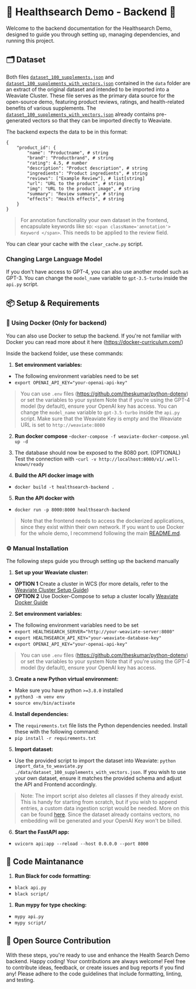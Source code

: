 # 🔧 Healthsearch Demo - Backend 🔧

Welcome to the backend documentation for the Healthsearch Demo, designed to guide you through setting up, managing dependencies, and running this project.

## 🗂️ Dataset

Both files [`dataset_100_supplements.json`](./data/dataset_100_supplements.json) and [`dataset_100_supplements_with_vectors.json`](./data/dataset_100_supplements.json) contained in the `data` folder are an extract of the original dataset and intended to be imported into a Weaviate Cluster. These file serves as the primary data source for the open-source demo, featuring product reviews, ratings, and health-related benefits of various supplements. The [`dataset_100_supplements_with_vectors.json`](./data/dataset_100_supplements.json) already contains pre-generated vectors so that they can be imported directly to Weaviate. 

The backend expects the data to be in this format:

```
{
    "product_id": {
        "name": "Productname", # string
        "brand": "Productbrand", # string
        "rating": 4.5, # number
        "description": "Product description", # string
        "ingredients": "Product ingredients", # string
        "reviews": ["Example Review"], # list[string]
        "url": "URL to the product", # string
        "img": "URL to the product image", # string
        "summary": "Review summary", # string
        "effects": "Health effects", # string
    }
}
```
> For annotation functionality your own dataset in the frontend, encapsulate keywords like so: `<span className='annotation'> Keyword </span>`. This needs to be applied to the review field.

You can clear your cache with the `clear_cache.py` script.

### Changing Large Language Model

If you don't have access to GPT-4, you can also use another model such as GPT-3. You can change the `model_name` variable to `gpt-3.5-turbo` inside the `api.py` script.

## 📦 Setup & Requirements

### 🐳 Using Docker (Only for backend)

You can also use Docker to setup the backend. If you're not familiar with Docker you can read more about it here (https://docker-curriculum.com/)

Inside the backend folder, use these commands:

1. **Set environment variables:**
- The following environment variables need to be set
- ```export OPENAI_API_KEY="your-openai-api-key"```
> You can use `.env` files (https://github.com/theskumar/python-dotenv) or set the variables to your system
> Note that if you're using the GPT-4 model (by default), ensure your OpenAI key has access. You can change the `model_name` variable to `gpt-3.5-turbo` inside the `api.py` script.
> Make sure that the Weaviate Key is empty and the Weaviate URL is set to `http://weaviate:8080`

2. **Run docker compose** 
-`docker-compose -f weaviate-docker-compose.yml up -d`

3. The database should now be exposed to the 8080 port. (OPTIONAL) Test the connection with 
-`curl -v http://localhost:8080/v1/.well-known/ready`

4. **Build the API docker image with**
-  `docker build -t healthsearch-backend .`

5. **Run the API docker with**
- `docker run -p 8000:8000 healthsearch-backend`

> Note that the frontend needs to access the dockerized applications, since they exist within their own network. If you want to use Docker for the whole demo, I recommend following the main [README.md](../README.md).

### ⚙️ Manual Installation

The following steps guide you through setting up the backend manually

1. **Set up your Weaviate cluster:**
- **OPTION 1** Create a cluster in WCS (for more details, refer to the [Weaviate Cluster Setup Guide](https://weaviate.io/developers/wcs/guides/create-instance))
- **OPTION 2** Use Docker-Compose to setup a cluster locally [Weaviate Docker Guide](https://weaviate.io/developers/weaviate/installation/docker-compose)

2. **Set environment variables:**
- The following environment variables need to be set
- ```export HEALTHSEARCH_SERVER="http://your-weaviate-server:8080"```
- ```export HEALTHSEARCH_API_KEY="your-weaviate-database-key"```
- ```export OPENAI_API_KEY="your-openai-api-key"```
> You can use `.env` files (https://github.com/theskumar/python-dotenv) or set the variables to your system
> Note that if you're using the GPT-4 model (by default), ensure your OpenAI key has access.

3. **Create a new Python virtual environment:**
- Make sure you have python `>=3.8.0` installed
- ```python3 -m venv env```
- ```source env/bin/activate```

4. **Install dependencies:**
- The `requirements.txt` file lists the Python dependencies needed. Install these with the following command:
- ```pip install -r requirements.txt```

5. **Import dataset:**
- Use the provided script to import the dataset into Weaviate: `python import_data_to_weaviate.py ./data/dataset_100_supplements_with_vectors.json`. If you wish to use your own dataset, ensure it matches the provided schema and adjust the API and Frontend accordingly.
> Note: The import script also deletes all classes if they already exist. This is handy for starting from scratch, but if you wish to append entries, a custom data ingestion script would be needed. More on this can be found [here](https://weaviate.io/developers/weaviate/manage-data/import).
> Since the dataset already contains vectors, no embedding will be generated and your OpenAI Key won't be billed.

6. **Start the FastAPI app:**
- ```uvicorn api:app --reload --host 0.0.0.0 --port 8000```

## 🔗 Code Maintanance

1. **Run Black for code formatting:**
-  `black api.py`
-  `black script/`

1. **Run mypy for type checking:**
-  `mypy api.py`
-  `mypy script/`

## 💖 Open Source Contribution

With these steps, you're ready to use and enhance the Health Search Demo backend. Happy coding!
Your contributions are always welcome! Feel free to contribute ideas, feedback, or create issues and bug reports if you find any! Please adhere to the code guidelines that include formatting, linting, and testing.



